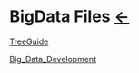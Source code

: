 # BigData Files [←](../index.md)

[TreeGuide](Guide.md)

[Big_Data_Development](Big_Data_Development.txt)
